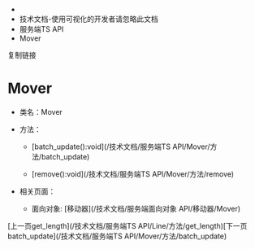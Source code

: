   * [](/)
  * 技术文档-使用可视化的开发者请忽略此文档
  * 服务端TS API
  * Mover

复制链接

# Mover

  * 类名：Mover

  * 方法：

    * [batch_update():void](/技术文档/服务端TS API/Mover/方法/batch_update)

    * [remove():void](/技术文档/服务端TS API/Mover/方法/remove)

  * 相关页面：

    * 面向对象: [移动器](/技术文档/服务端面向对象 API/移动器/Mover)

[上一页get_length](/技术文档/服务端TS
API/Line/方法/get_length)[下一页batch_update](/技术文档/服务端TS
API/Mover/方法/batch_update)


